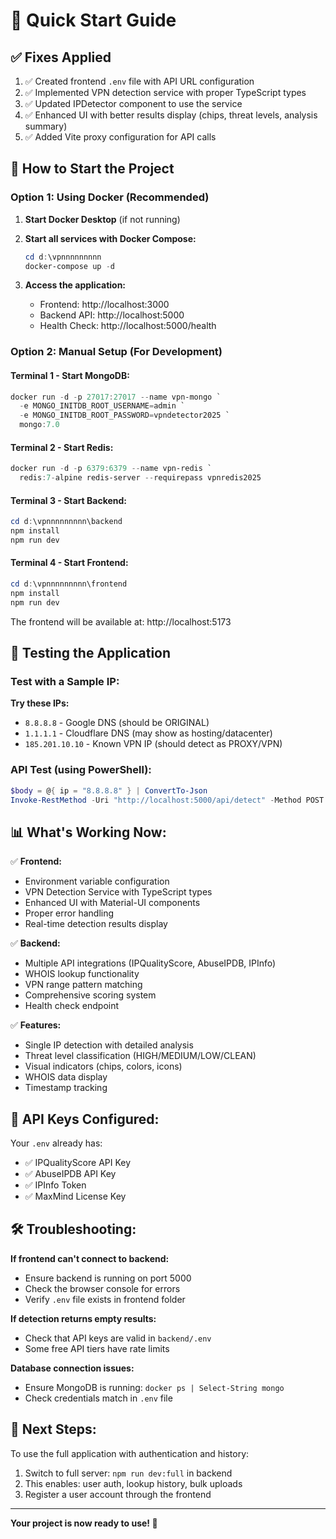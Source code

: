 # 🚀 Quick Start Guide

## ✅ Fixes Applied

1. ✅ Created frontend `.env` file with API URL configuration
2. ✅ Implemented VPN detection service with proper TypeScript types
3. ✅ Updated IPDetector component to use the service
4. ✅ Enhanced UI with better results display (chips, threat levels, analysis summary)
5. ✅ Added Vite proxy configuration for API calls

## 🏃 How to Start the Project

### Option 1: Using Docker (Recommended)

1. **Start Docker Desktop** (if not running)

2. **Start all services with Docker Compose:**
   ```powershell
   cd d:\vpnnnnnnnnn
   docker-compose up -d
   ```

3. **Access the application:**
   - Frontend: http://localhost:3000
   - Backend API: http://localhost:5000
   - Health Check: http://localhost:5000/health

### Option 2: Manual Setup (For Development)

#### Terminal 1 - Start MongoDB:
```powershell
docker run -d -p 27017:27017 --name vpn-mongo `
  -e MONGO_INITDB_ROOT_USERNAME=admin `
  -e MONGO_INITDB_ROOT_PASSWORD=vpndetector2025 `
  mongo:7.0
```

#### Terminal 2 - Start Redis:
```powershell
docker run -d -p 6379:6379 --name vpn-redis `
  redis:7-alpine redis-server --requirepass vpnredis2025
```

#### Terminal 3 - Start Backend:
```powershell
cd d:\vpnnnnnnnnn\backend
npm install
npm run dev
```

#### Terminal 4 - Start Frontend:
```powershell
cd d:\vpnnnnnnnnn\frontend
npm install
npm run dev
```

The frontend will be available at: http://localhost:5173

## 🧪 Testing the Application

### Test with a Sample IP:

**Try these IPs:**
- `8.8.8.8` - Google DNS (should be ORIGINAL)
- `1.1.1.1` - Cloudflare DNS (may show as hosting/datacenter)
- `185.201.10.10` - Known VPN IP (should detect as PROXY/VPN)

### API Test (using PowerShell):

```powershell
$body = @{ ip = "8.8.8.8" } | ConvertTo-Json
Invoke-RestMethod -Uri "http://localhost:5000/api/detect" -Method POST -Body $body -ContentType "application/json"
```

## 📊 What's Working Now:

✅ **Frontend:**
- Environment variable configuration
- VPN Detection Service with TypeScript types
- Enhanced UI with Material-UI components
- Proper error handling
- Real-time detection results display

✅ **Backend:**
- Multiple API integrations (IPQualityScore, AbuseIPDB, IPInfo)
- WHOIS lookup functionality
- VPN range pattern matching
- Comprehensive scoring system
- Health check endpoint

✅ **Features:**
- Single IP detection with detailed analysis
- Threat level classification (HIGH/MEDIUM/LOW/CLEAN)
- Visual indicators (chips, colors, icons)
- WHOIS data display
- Timestamp tracking

## 🔑 API Keys Configured:

Your `.env` already has:
- ✅ IPQualityScore API Key
- ✅ AbuseIPDB API Key
- ✅ IPInfo Token
- ✅ MaxMind License Key

## 🛠️ Troubleshooting:

**If frontend can't connect to backend:**
- Ensure backend is running on port 5000
- Check the browser console for errors
- Verify `.env` file exists in frontend folder

**If detection returns empty results:**
- Check that API keys are valid in `backend/.env`
- Some free API tiers have rate limits

**Database connection issues:**
- Ensure MongoDB is running: `docker ps | Select-String mongo`
- Check credentials match in `.env` file

## 📝 Next Steps:

To use the full application with authentication and history:
1. Switch to full server: `npm run dev:full` in backend
2. This enables: user auth, lookup history, bulk uploads
3. Register a user account through the frontend

---

**Your project is now ready to use! 🎉**
